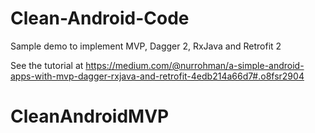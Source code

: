 # Clean-Android-Code

Sample demo to implement MVP, Dagger 2, RxJava and Retrofit 2

See the tutorial at https://medium.com/@nurrohman/a-simple-android-apps-with-mvp-dagger-rxjava-and-retrofit-4edb214a66d7#.o8fsr2904
# CleanAndroidMVP
